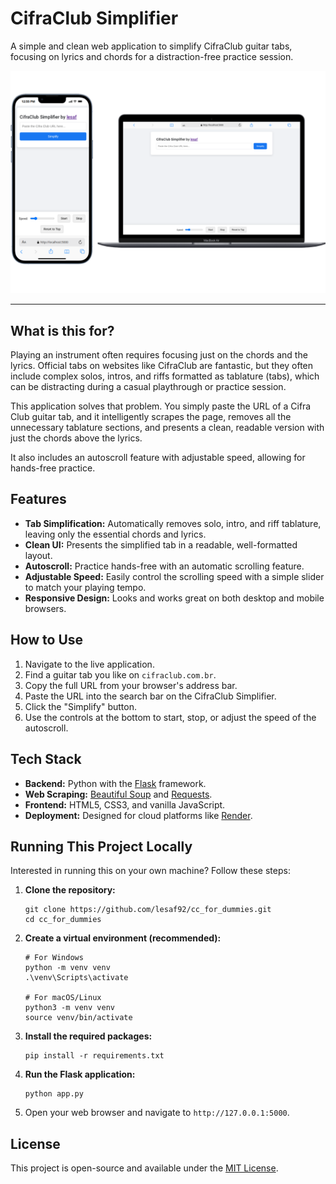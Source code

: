 # CifraClub Simplifier

A simple and clean web application to simplify CifraClub guitar tabs, focusing on lyrics and chords for a distraction-free practice session.

![App Screenshot Placeholder](cc_for_dummies_page_screenshot.png)

---

## What is this for?

Playing an instrument often requires focusing just on the chords and the lyrics. Official tabs on websites like CifraClub are fantastic, but they often include complex solos, intros, and riffs formatted as tablature (tabs), which can be distracting during a casual playthrough or practice session.

This application solves that problem. You simply paste the URL of a Cifra Club guitar tab, and it intelligently scrapes the page, removes all the unnecessary tablature sections, and presents a clean, readable version with just the chords above the lyrics.

It also includes an autoscroll feature with adjustable speed, allowing for hands-free practice.

## Features

-   **Tab Simplification:** Automatically removes solo, intro, and riff tablature, leaving only the essential chords and lyrics.
-   **Clean UI:** Presents the simplified tab in a readable, well-formatted layout.
-   **Autoscroll:** Practice hands-free with an automatic scrolling feature.
-   **Adjustable Speed:** Easily control the scrolling speed with a simple slider to match your playing tempo.
-   **Responsive Design:** Looks and works great on both desktop and mobile browsers.

## How to Use

1.  Navigate to the live application.
2.  Find a guitar tab you like on `cifraclub.com.br`.
3.  Copy the full URL from your browser's address bar.
4.  Paste the URL into the search bar on the CifraClub Simplifier.
5.  Click the "Simplify" button.
6.  Use the controls at the bottom to start, stop, or adjust the speed of the autoscroll.

## Tech Stack

-   **Backend:** Python with the [Flask](https://flask.palletsprojects.com/) framework.
-   **Web Scraping:** [Beautiful Soup](https://www.crummy.com/software/BeautifulSoup/) and [Requests](https://requests.readthedocs.io/en/latest/).
-   **Frontend:** HTML5, CSS3, and vanilla JavaScript.
-   **Deployment:** Designed for cloud platforms like [Render](https://render.com/).

## Running This Project Locally

Interested in running this on your own machine? Follow these steps:

1.  **Clone the repository:**
    ```
    git clone https://github.com/lesaf92/cc_for_dummies.git
    cd cc_for_dummies
    ```

2.  **Create a virtual environment (recommended):**
    ```
    # For Windows
    python -m venv venv
    .\venv\Scripts\activate

    # For macOS/Linux
    python3 -m venv venv
    source venv/bin/activate
    ```

3.  **Install the required packages:**
    ```
    pip install -r requirements.txt
    ```

4.  **Run the Flask application:**
    ```
    python app.py
    ```

5.  Open your web browser and navigate to `http://127.0.0.1:5000`.

## License

This project is open-source and available under the [MIT License](LICENSE).
